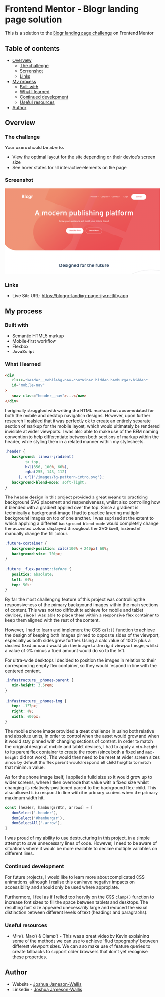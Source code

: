 # Frontend Mentor - Blogr landing page solution

This is a solution to the [Blogr landing page challenge](https://www.frontendmentor.io/challenges/blogr-landing-page-EX2RLAApP) on Frontend Mentor

## Table of contents

-  [Overview](#overview)
   -  [The challenge](#the-challenge)
   -  [Screenshot](#screenshot)
   -  [Links](#links)
-  [My process](#my-process)
   -  [Built with](#built-with)
   -  [What I learned](#what-i-learned)
   -  [Continued development](#continued-development)
   -  [Useful resources](#useful-resources)
-  [Author](#author)

## Overview

### The challenge

Your users should be able to:

-  View the optimal layout for the site depending on their device's screen size
-  See hover states for all interactive elements on the page

### Screenshot

![](./Screenshot.png)

### Links

-  Live Site URL: https://bloggr-landing-page-jjw.netlify.app

## My process

### Built with

-  Semantic HTML5 markup
-  Mobile-first workflow
-  Flexbox
-  JavaScript

### What I learned

```html
<div
   class="header__mobilebg-nav-container hidden hamburger-hidden"
   id="mobile-nav"
>
   <nav class="header__nav">...</nav>
</div>
```

I originally struggled with writing the HTML markup that accomodated for both the mobile and desktop navigation designs. However, upon further research I realsied that it was perfectly ok to create an entirely separate section of markup for the mobile layout, which would ultimately be rendered invisible at wider viewports. I was also able to make use of the BEM naming convention to help differentiate between both sections of markup within the header, while styling them in a related manner within my stylesheets.

```css
.header {
   background: linear-gradient(
         to top,
         hsl(356, 100%, 66%),
         rgba(255, 143, 112)
      ), url('/images/bg-pattern-intro.svg');
   background-blend-mode: soft-light;
}
```

The header design in this project provided a great means to practicing background SVG placement and responsiveness, whilst also controlling how it blended with a gradient applied over the top. Since a gradient is technically a background-image I had to practice layering multiple background images on top of one another. I was suprised at the extent to which applying a different `background-blend-mode` would completely change the accented colour displayed throughout the SVG itself, instead of manually change the fill colour.

```css
.future-container {
   background-position: calc(100% + 240px) 60%;
   background-size: 700px;
}

.future__flex-parent::before {
   position: absolute;
   left: 60%;
   top: 50%;
}
```

By far the most challenging feature of this project was controlling the responsiveness of the primary background images within the main sections of content. This was not too difficult to achieve for mobile and tablet devices, since I was able to place them within a responsive flex container to keep them aligned with the rest of the content.

However, I had to learn and implement the CSS `calc()` function to achieve the design of keeping both images pinned to opposite sides of the viewport, especially as both sides grew further. Using a calc value of 100% plus a desired fixed amount would pin the image to the right viewport edge, whilst a value of 0% minus a fixed amount would do so to the left.

For ultra-wide desktops I decided to position the images in relation to their corresponding empty flex container, so they would respond in line with the centered content.

```css
.infastructure__phones-parent {
   min-height: 3.5rem;
}

.infastructure__phones-img {
   top: -177px;
   right: 8%;
   width: 600px;
}
```

The mobile phone image provided a great challenge in using both relative and absolute units, in order to control when the asset would grow and when it would stay pinned with changing sections of content. In order to match the original design at mobile and tablet devices, I had to apply a `min-height` to its parent flex container to create the room (since both a fixed and `max-height` did not work). This would then need to be reset at wider screen sizes since by default the flex parent would respond all child heights to match that minimun value.

As for the phone image itself, I applied a fuild size so it would grow up to wider screens, where I then overrode that value with a fixed size whilst changing its relatively-positioned parent to the background flex-child. This also allowed it to respond in line with the primary content when the primary maximum width hit.

```js
const [header, hamburgerBtn, arrows] = [
   domSelect('.header'),
   domSelect('#hamburger'),
   domSelectAll('.arrow'),
]
```

I was proud of my ability to use destructuring in this project, in a simple attempt to save unnecessary lines of code. However, I need to be aware of situations where it would be more readable to declare multiple variables on different lines.

### Continued development

For future projects, I would like to learn more about complicated CSS animations, although I realise this can have negative impacts on accessibility and should only be used where appropiate.

Furthermore, I feel as if I relied too heavily on the CSS `clamp()` function to increase font sizes to fill the space between tablets and desktops. The resulting font size appeared unecessarily large and reduced the visual distinction between different levels of text (headings and paragraphs).

### Useful resources

-  [Min(), Max() & Clamp()](https://www.youtube.com/watch?v=U9VF-4euyRo&ab_channel=KevinPowell) - This was a great video by Kevin explaining some of the methods we can use to achieve 'fluid topography' between different viewport sizes. We can also make use of feature queries to create fallbacks to support older browsers that don't yet recognise these properties.

## Author

-  Website - [Joshua Jameson-Wallis](https://joshuajamesonwallis.com)
-  Linkedin - [Joshua Jameson-Wallis](https://www.linkedin.com/in/joshua-jameson-wallis/)
